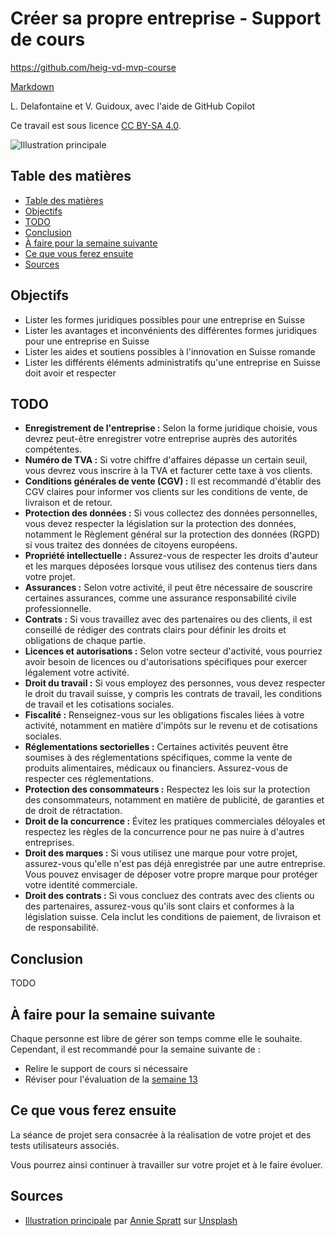 # Créer sa propre entreprise - Support de cours

<https://github.com/heig-vd-mvp-course>

[Markdown][course-material]

L. Delafontaine et V. Guidoux, avec l'aide de GitHub Copilot

Ce travail est sous licence [CC BY-SA 4.0][license].

![Illustration principale][illustration-principale]

## Table des matières

- [Table des matières](#table-des-matières)
- [Objectifs](#objectifs)
- [TODO](#todo)
- [Conclusion](#conclusion)
- [À faire pour la semaine suivante](#à-faire-pour-la-semaine-suivante)
- [Ce que vous ferez ensuite](#ce-que-vous-ferez-ensuite)
- [Sources](#sources)

## Objectifs

- Lister les formes juridiques possibles pour une entreprise en Suisse
- Lister les avantages et inconvénients des différentes formes juridiques pour
  une entreprise en Suisse
- Lister les aides et soutiens possibles à l'innovation en Suisse romande
- Lister les différents éléments administratifs qu'une entreprise en Suisse doit
  avoir et respecter

## TODO

- **Enregistrement de l'entreprise :** Selon la forme juridique choisie, vous
  devrez peut-être enregistrer votre entreprise auprès des autorités
  compétentes.
- **Numéro de TVA :** Si votre chiffre d'affaires dépasse un certain seuil, vous
  devrez vous inscrire à la TVA et facturer cette taxe à vos clients.
- **Conditions générales de vente (CGV) :** Il est recommandé d'établir des CGV
  claires pour informer vos clients sur les conditions de vente, de livraison et
  de retour.
- **Protection des données :** Si vous collectez des données personnelles, vous
  devez respecter la législation sur la protection des données, notamment le
  Règlement général sur la protection des données (RGPD) si vous traitez des
  données de citoyens européens.
- **Propriété intellectuelle :** Assurez-vous de respecter les droits d'auteur
  et les marques déposées lorsque vous utilisez des contenus tiers dans votre
  projet.
- **Assurances :** Selon votre activité, il peut être nécessaire de souscrire
  certaines assurances, comme une assurance responsabilité civile
  professionnelle.
- **Contrats :** Si vous travaillez avec des partenaires ou des clients, il est
  conseillé de rédiger des contrats clairs pour définir les droits et
  obligations de chaque partie.
- **Licences et autorisations :** Selon votre secteur d'activité, vous pourriez
  avoir besoin de licences ou d'autorisations spécifiques pour exercer
  légalement votre activité.
- **Droit du travail :** Si vous employez des personnes, vous devez respecter le
  droit du travail suisse, y compris les contrats de travail, les conditions de
  travail et les cotisations sociales.
- **Fiscalité :** Renseignez-vous sur les obligations fiscales liées à votre
  activité, notamment en matière d'impôts sur le revenu et de cotisations
  sociales.
- **Réglementations sectorielles :** Certaines activités peuvent être soumises à
  des réglementations spécifiques, comme la vente de produits alimentaires,
  médicaux ou financiers. Assurez-vous de respecter ces réglementations.
- **Protection des consommateurs :** Respectez les lois sur la protection des
  consommateurs, notamment en matière de publicité, de garanties et de droit de
  rétractation.
- **Droit de la concurrence :** Évitez les pratiques commerciales déloyales et
  respectez les règles de la concurrence pour ne pas nuire à d'autres
  entreprises.
- **Droit des marques :** Si vous utilisez une marque pour votre projet,
  assurez-vous qu'elle n'est pas déjà enregistrée par une autre entreprise. Vous
  pouvez envisager de déposer votre propre marque pour protéger votre identité
  commerciale.
- **Droit des contrats :** Si vous concluez des contrats avec des clients ou des
  partenaires, assurez-vous qu'ils sont clairs et conformes à la législation
  suisse. Cela inclut les conditions de paiement, de livraison et de
  responsabilité.

## Conclusion

TODO

## À faire pour la semaine suivante

Chaque personne est libre de gérer son temps comme elle le souhaite. Cependant,
il est recommandé pour la semaine suivante de :

- Relire le support de cours si nécessaire
- Réviser pour l'évaluation de la [semaine 13](../../17-cours-evaluation/)

## Ce que vous ferez ensuite

La séance de projet sera consacrée à la réalisation de votre projet et des tests
utilisateurs associés.

Vous pourrez ainsi continuer à travailler sur votre projet et à le faire
évoluer.

## Sources

- [Illustration principale][illustration-principale] par
  [Annie Spratt](https://unsplash.com/@anniespratt) sur
  [Unsplash](https://unsplash.com/photos/white-wall-tiles-in-close-up-photography-OZ2BNYfF_xM)

[^example]: Example, [example.com](https://example.com/), 20 février 2025

<!-- URLs -->

[course-material]:
	https://github.com/heig-vd-mvp-course/heig-vd-mvp-course/blob/main/16-cours-creer-sa-propre-entreprise/02-support-de-cours/README.md
[license]:
	https://github.com/heig-vd-mvp-course/heig-vd-mvp-course/blob/main/LICENSE.md
[illustration-principale]:
	https://images.unsplash.com/photo-1612538498488-226257115cc4?fit=crop&h=720
